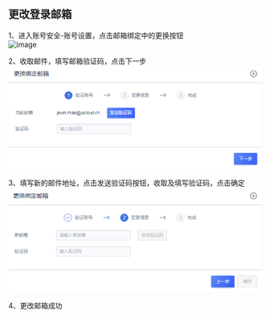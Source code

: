 

## 更改登录邮箱

1、进入账号安全-账号设置，点击邮箱绑定中的更换按钮  
![image](https://github.com/UCloudDoc-Team/security/assets/107971405/56fd55e2-4c00-4076-9ba4-67800bab7634)

2、收取邮件，填写邮箱验证码，点击下一步  
![](/images/account_20190102153507.png)

3、填写新的邮件地址，点击发送验证码按钮，收取及填写验证码，点击确定  
![](/images/account_20190102153852.png)

4、更改邮箱成功

